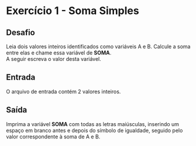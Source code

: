 # Exercício 1 - Soma Simples


## Desafio

Leia dois valores inteiros identificados como variáveis A e B. Calcule a soma entre elas e chame essa variável de  **SOMA**.  
A seguir escreva o valor desta variável.

## Entrada

O arquivo de entrada contém 2 valores inteiros.

## Saída

Imprima a variável  **SOMA**  com todas as letras maiúsculas, inserindo um espaço em branco antes e depois do símbolo de igualdade, seguido pelo valor correspondente à soma de A e B.
